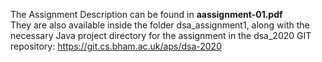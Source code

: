 The Assignment Description can be found in **aassignment-01.pdf**  
They are also available inside the folder dsa_assignment1, along with the necessary Java project directory for the assignment in the dsa_2020 GIT repository: https://git.cs.bham.ac.uk/aps/dsa-2020